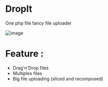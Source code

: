# DropIt
One php file fancy file uploader

![image](https://github.com/RazorMarx/DropIt/assets/16266220/7add8ea6-e286-4b4d-9384-12e135252adb)

# Feature :
- Drag'n'Drop files
- Multiples files
- Big file uploading (sliced and recomposed)
